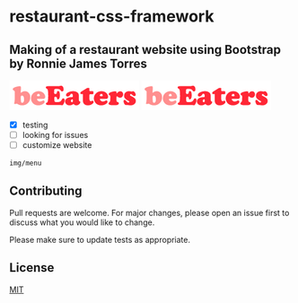 # restaurant-css-framework
## Making of a restaurant website using Bootstrap by Ronnie James Torres

![This is the logo with colors](img/logo/beeaterslogocolor-01.png)
![This is the logo in black and white](img/logo/beeaterslogocolor-01.png)

- [x] testing
- [ ] looking for issues
- [ ] customize website

```bash
img/menu
```

## Contributing

Pull requests are welcome. For major changes, please open an issue first
to discuss what you would like to change.

Please make sure to update tests as appropriate.

## License

[MIT](https://www.behance.net/yumyang)
